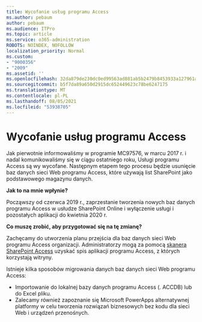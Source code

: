 ```yaml
---
title: Wycofanie usług programu Access
ms.author: pebaum
author: pebaum
ms.audience: ITPro
ms.topic: article
ms.service: o365-administration
ROBOTS: NOINDEX, NOFOLLOW
localization_priority: Normal
ms.custom:
- "9000356"
- "2009"
ms.assetid: ''
ms.openlocfilehash: 32da879de230dc0ed99563ad881ab5b2479b8453933a127961a26d619e108ab9
ms.sourcegitcommit: b5f7da89a650d2915dc652449623c78be6247175
ms.translationtype: MT
ms.contentlocale: pl-PL
ms.lasthandoff: 08/05/2021
ms.locfileid: "53938705"
---
```

# <a name="access-services-retirement"></a>Wycofanie usług programu Access

Jak pierwotnie informowaliśmy w programie MC97576, w marcu 2017 r. i nadal komunikowaliśmy się w ciągu ostatniego roku, Usługi programu Access są wy wycofane. Następnym etapem tego procesu będzie usunięcie baz danych sieci Web programu Access, które używają list SharePoint jako podstawowego magazynu danych.

**Jak to na mnie wpłynie?**

Począwszy od czerwca 2019 r., zaprzestanie tworzenia nowych baz danych programu Access w usłudze SharePoint Online i wyłączenie usługi i pozostałych aplikacji do kwietnia 2020 r.

**Co muszę zrobić, aby przygotować się na tę zmianę?**

Zachęcamy do utworzenia planu przejścia dla baz danych sieci Web programu Access organizacji. Administratorzy mogą za pomocą [skanera SharePoint Access](https://github.com/SharePoint/PnP-Tools/tree/master/Solutions/SharePoint.AccessApp.Scanner) uzyskać spis aplikacji programu Access, z których korzystają witryny.

Istnieje kilka sposobów migrowania danych baz danych sieci Web programu Access:

- Importowanie do lokalnej bazy danych programu Access (. ACCDB) lub do Excel pliku.
- Zalecamy również zapoznanie się Microsoft PowerApps alternatywnej platformy w celu tworzenia rozwiązań biznesowych bez kodu dla sieci Web i urządzeń przenośnych.
